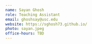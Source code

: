 ```yaml
---
name: Sayan Ghosh
role: Teaching Assistant
email: ghoshsay@usc.edu
website: https://sghosh73.github.io/
photo: sayan.jpeg
office-hours: TBD
---
```


